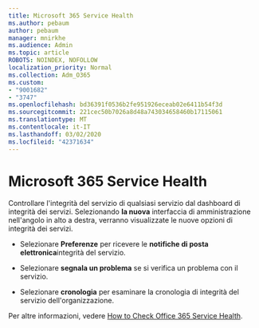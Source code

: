 ```yaml
---
title: Microsoft 365 Service Health
ms.author: pebaum
author: pebaum
manager: mnirkhe
ms.audience: Admin
ms.topic: article
ROBOTS: NOINDEX, NOFOLLOW
localization_priority: Normal
ms.collection: Adm_O365
ms.custom:
- "9001682"
- "3747"
ms.openlocfilehash: bd36391f0536b2fe951926eceab02e6411b54f3d
ms.sourcegitcommit: 221cec50b7026a8d48a743034658460b17115061
ms.translationtype: MT
ms.contentlocale: it-IT
ms.lasthandoff: 03/02/2020
ms.locfileid: "42371634"
---
```

# <a name="microsoft-365-service-health"></a>Microsoft 365 Service Health


Controllare l'integrità del servizio di qualsiasi servizio dal dashboard di integrità dei servizi. Selezionando **la nuova** interfaccia di amministrazione nell'angolo in alto a destra, verranno visualizzate le nuove opzioni di integrità dei servizi.

- Selezionare **Preferenze** per ricevere le **notifiche di posta elettronica**integrità del servizio.

- Selezionare **segnala un problema** se si verifica un problema con il servizio.

- Selezionare **cronologia** per esaminare la cronologia di integrità del servizio dell'organizzazione. 

Per altre informazioni, vedere [How to Check Office 365 Service Health](https://docs.microsoft.com/en-us/office365/enterprise/view-service-health). 